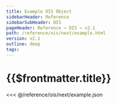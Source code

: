 ```yaml
---
title: Example OIS Object
sidebarHeader: Reference
sidebarSubHeader: OIS
pageHeader: Reference → OIS → v2.1
path: /reference/ois/next/example.html
version: v2.1
outline: deep
tags:
---
```


<VersionWarning/>

<PageHeader/>

<SearchHighlight/>

<FlexStartTag/>

# {{$frontmatter.title}}

<<< @/reference/ois/next/example.json

<FlexEndTag/>
